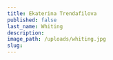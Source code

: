```yaml
---
title: Ekaterina Trendafilova
published: false
last_name: Whiting
description:
image_path: /uploads/whiting.jpg
slug:
---
```

